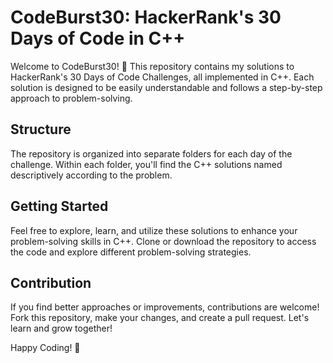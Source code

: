 # CodeBurst30: HackerRank's 30 Days of Code in C++

Welcome to CodeBurst30! 🚀 This repository contains my solutions to HackerRank's 30 Days of Code Challenges, all implemented in C++. Each solution is designed to be easily understandable and follows a step-by-step approach to problem-solving.

## Structure
The repository is organized into separate folders for each day of the challenge. Within each folder, you'll find the C++ solutions named descriptively according to the problem.

## Getting Started
Feel free to explore, learn, and utilize these solutions to enhance your problem-solving skills in C++. Clone or download the repository to access the code and explore different problem-solving strategies.

## Contribution
If you find better approaches or improvements, contributions are welcome! Fork this repository, make your changes, and create a pull request. Let's learn and grow together!

Happy Coding! 🌟
